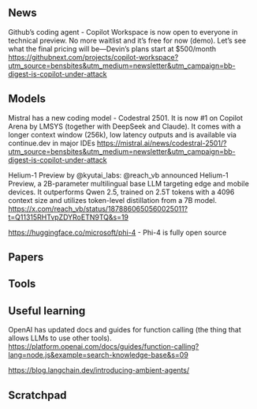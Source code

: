 ## News
Github’s coding agent - Copilot Workspace is now open to everyone in technical preview. No more waitlist and it’s free for now (demo). Let’s see what the final pricing will be—Devin’s plans start at $500/month
https://githubnext.com/projects/copilot-workspace?utm_source=bensbites&utm_medium=newsletter&utm_campaign=bb-digest-is-copilot-under-attack
## Models
Mistral has a new coding model - Codestral 2501. It is now #1 on Copilot Arena by LMSYS (together with DeepSeek and Claude). It comes with a longer context window (256k), low latency outputs and is available via continue.dev in major IDEs
https://mistral.ai/news/codestral-2501/?utm_source=bensbites&utm_medium=newsletter&utm_campaign=bb-digest-is-copilot-under-attack

Helium-1 Preview by @kyutai_labs: @reach_vb announced Helium-1 Preview, a 2B-parameter multilingual base LLM targeting edge and mobile devices. It outperforms Qwen 2.5, trained on 2.5T tokens with a 4096 context size and utilizes token-level distillation from a 7B model.
https://x.com/reach_vb/status/1878860650560025011?t=Q11315RHTvpZDYRoETN9TQ&s=19

https://huggingface.co/microsoft/phi-4 - Phi-4 is fully open source

## Papers

## Tools

## Useful learning
OpenAI has updated docs and guides for function calling (the thing that allows LLMs to use other tools).
https://platform.openai.com/docs/guides/function-calling?lang=node.js&example=search-knowledge-base&s=09

https://blog.langchain.dev/introducing-ambient-agents/


## Scratchpad
